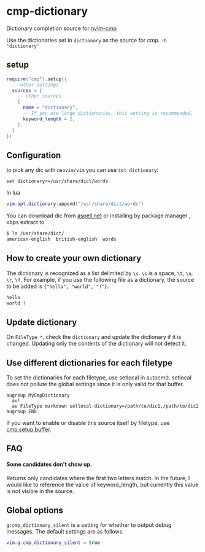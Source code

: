# cmp-dictionary

Dictionary completion source for [nvim-cmp](https://github.com/hrsh7th/nvim-cmp)  

Use the dictionaries set in `dictionary` as the source for cmp.
`:h 'dictionary'`

## setup

```lua
require("cmp").setup({
  -- other settings
  sources = {
    -- other sources
    {
      name = "dictionary",
      -- If you use large dictionaries, this setting is recommended.
      keyword_length = 2,
    },
  }
})
```

## Configuration

to pick any dic with `neovim/vim` you can use `set dictionary`:

```vim
set dictionary+=/usr/share/dict/words
```

In lua

```lua
vim.opt.dictionary:append("/usr/share/dict/words")
```

You can download dic from [aspell.net](https://ftp.gnu.org/gnu/aspell/dict/0index.html) or installing by package manager , xbps extract to

```bash
$ ls /usr/share/dict/
american-english  british-english  words
```

## How to create your own dictionary

The dictionary is recognized as a list delimited by `\s`. `\s` is a space, `\t`, `\n`, `\r`, `\f`.
For example, if you use the following file as a dictionary, the source to be added is `{"hello", "world", "!"}`.

```txt
hello
world !
```

## Update dictionary

On `FileType *`, check the `dictionary` and update the dictionary if it is changed.
Updating only the contents of the dictionary will not detect it.

## Use different dictionaries for each filetype

To set the dictionaries for each filetype, use setlocal in autocmd.
setlocal does not pollute the global settings since it is only valid for that buffer.

```vim
augroup MyCmpDictionary
  au!
  au FileType markdown setlocal dictionary=/path/to/dic1,/path/to/dic2
augroup END
```

If you want to enable or disable this source itself by filetype, use [cmp.setup.buffer](https://github.com/hrsh7th/nvim-cmp#sources-type-tablecmpsourceconfig).

## FAQ

#### Some candidates don't show up.

Returns only candidates where the first two letters match.
In the future, I would like to reference the value of keyword_length, but currently this value is not visible in the source.

## Global options

`g:cmp_dictionary_silent` is a setting for whether to output debug messages.
The default settings are as follows.

```lua
vim.g.cmp_dictionary_silent = true
```
